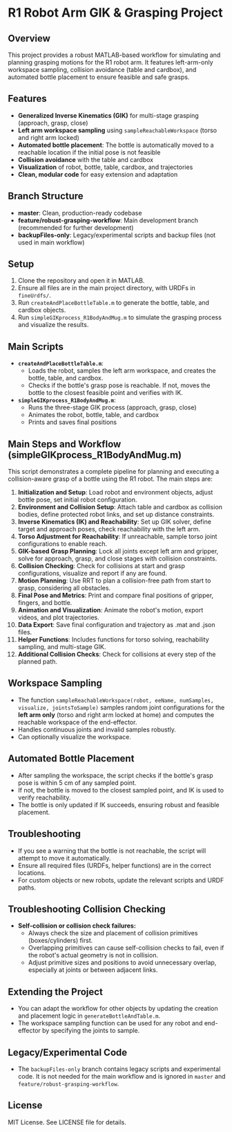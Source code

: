 # R1 Robot Arm GIK & Grasping Project

## Overview
This project provides a robust MATLAB-based workflow for simulating and planning grasping motions for the R1 robot arm. It features left-arm-only workspace sampling, collision avoidance (table and cardbox), and automated bottle placement to ensure feasible and safe grasps.

## Features
- **Generalized Inverse Kinematics (GIK)** for multi-stage grasping (approach, grasp, close)
- **Left arm workspace sampling** using `sampleReachableWorkspace` (torso and right arm locked)
- **Automated bottle placement**: The bottle is automatically moved to a reachable location if the initial pose is not feasible
- **Collision avoidance** with the table and cardbox
- **Visualization** of robot, bottle, table, cardbox, and trajectories
- **Clean, modular code** for easy extension and adaptation

## Branch Structure
- **master**: Clean, production-ready codebase
- **feature/robust-grasping-workflow**: Main development branch (recommended for further development)
- **backupFiles-only**: Legacy/experimental scripts and backup files (not used in main workflow)

## Setup
1. Clone the repository and open it in MATLAB.
2. Ensure all files are in the main project directory, with URDFs in `fineUrdfs/`.
3. Run `createAndPlaceBottleTable.m` to generate the bottle, table, and cardbox objects.
4. Run `simpleGIKprocess_R1BodyAndMug.m` to simulate the grasping process and visualize the results.

## Main Scripts
- **`createAndPlaceBottleTable.m`**: 
  - Loads the robot, samples the left arm workspace, and creates the bottle, table, and cardbox.
  - Checks if the bottle's grasp pose is reachable. If not, moves the bottle to the closest feasible point and verifies with IK.
- **`simpleGIKprocess_R1BodyAndMug.m`**:
  - Runs the three-stage GIK process (approach, grasp, close)
  - Animates the robot, bottle, table, and cardbox
  - Prints and saves final positions

## Main Steps and Workflow (simpleGIKprocess_R1BodyAndMug.m)
This script demonstrates a complete pipeline for planning and executing a collision-aware grasp of a bottle using the R1 robot. The main steps are:

1. **Initialization and Setup**: Load robot and environment objects, adjust bottle pose, set initial robot configuration.
2. **Environment and Collision Setup**: Attach table and cardbox as collision bodies, define protected robot links, and set up distance constraints.
3. **Inverse Kinematics (IK) and Reachability**: Set up GIK solver, define target and approach poses, check reachability with the left arm.
4. **Torso Adjustment for Reachability**: If unreachable, sample torso joint configurations to enable reach.
5. **GIK-based Grasp Planning**: Lock all joints except left arm and gripper, solve for approach, grasp, and close stages with collision constraints.
6. **Collision Checking**: Check for collisions at start and grasp configurations, visualize and report if any are found.
7. **Motion Planning**: Use RRT to plan a collision-free path from start to grasp, considering all obstacles.
8. **Final Pose and Metrics**: Print and compare final positions of gripper, fingers, and bottle.
9. **Animation and Visualization**: Animate the robot's motion, export videos, and plot trajectories.
10. **Data Export**: Save final configuration and trajectory as .mat and .json files.
11. **Helper Functions**: Includes functions for torso solving, reachability sampling, and multi-stage GIK.
12. **Additional Collision Checks**: Check for collisions at every step of the planned path.

## Workspace Sampling
- The function `sampleReachableWorkspace(robot, eeName, numSamples, visualize, jointsToSample)` samples random joint configurations for the **left arm only** (torso and right arm locked at home) and computes the reachable workspace of the end-effector.
- Handles continuous joints and invalid samples robustly.
- Can optionally visualize the workspace.

## Automated Bottle Placement
- After sampling the workspace, the script checks if the bottle's grasp pose is within 5 cm of any sampled point.
- If not, the bottle is moved to the closest sampled point, and IK is used to verify reachability.
- The bottle is only updated if IK succeeds, ensuring robust and feasible placement.

## Troubleshooting
- If you see a warning that the bottle is not reachable, the script will attempt to move it automatically.
- Ensure all required files (URDFs, helper functions) are in the correct locations.
- For custom objects or new robots, update the relevant scripts and URDF paths.

## Troubleshooting Collision Checking

- **Self-collision or collision check failures:**
  - Always check the size and placement of collision primitives (boxes/cylinders) first.
  - Overlapping primitives can cause self-collision checks to fail, even if the robot's actual geometry is not in collision.
  - Adjust primitive sizes and positions to avoid unnecessary overlap, especially at joints or between adjacent links.

## Extending the Project
- You can adapt the workflow for other objects by updating the creation and placement logic in `generateBottleAndTable.m`.
- The workspace sampling function can be used for any robot and end-effector by specifying the joints to sample.

## Legacy/Experimental Code
- The `backupFiles-only` branch contains legacy scripts and experimental code. It is not needed for the main workflow and is ignored in `master` and `feature/robust-grasping-workflow`.

## License
MIT License. See LICENSE file for details. 